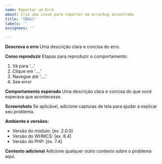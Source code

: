 ```yaml
---
name: Reportar um Erro
about: Crie uma issue para reportar um erro/bug encontrado
title: "[BUG]"
labels: ''
assignees: ''

---
```


**Descreva o erro**
Uma descrição clara e concisa do erro.

**Como reproduzir**
Etapas para reproduzir o comportamento:
1. Vá para '...'
2. Clique em '....'
3. Navegue até '....'
4. See error

**Comportamento esperado**
Uma descrição clara e concisa do que você esperava que acontecesse.

**Screenshots**
Se aplicável, adicione capturas de tela para ajudar a explicar seu problema.

**Ambiente e versões:**
 - Versão do módulo: [ex. 2.0.0]
 - Versão do WHMCS: [ex. 8.4]
 - Versão do PHP: [ex. 7.4]

**Contexto adicional**
Adicione qualquer outro contexto sobre o problema aqui.
